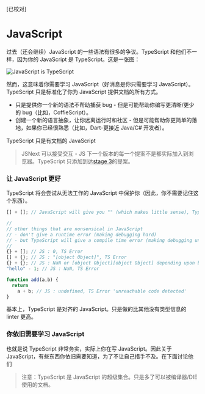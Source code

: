 [已校对]
# JavaScript

过去（还会继续）JavaScript 的一些语法有很多的争议。TypeScript 和他们不一样，因为你的 JavaScript 是 TypeScript。这是一张图：

![JavaScript is TypeScript](https://raw.githubusercontent.com/basarat/typescript-book/master/images/venn.png)


然而，这意味着你需要学习 JavaScript（好消息是你只需要学习 JavaScript）。TypeScript 只是标准化了你为 JavaScript 提供文档的所有方式。

- 只是提供你一个新的语法不帮助捕获 bug - 但是可能帮助你编写更清晰/更少的 bug（比如，CoffieScript）。
- 创建一个新的语言抽象，让你远离运行时和社区 - 但是可能帮助你更简单的落地，如果你已经很熟悉（比如，Dart-更接近 Java/C# 开发者）。

TypeScript 只是有文档的 JavaScript

> JSNext 可以接受交互 - JS 下一个版本的每一个提案不是都实际加入到浏览器。TypeScript 只添加到达[stage 3](https://tc39.es/process-document/)的提案。


### 让 JavaScript 更好

TypeScript 将会尝试从无法工作的 JavaScript 中保护你（因此，你不需要记住这个东西）。
```ts
[] + []; // JavaScript will give you "" (which makes little sense), TypeScript will error

//
// other things that are nonsensical in JavaScript
// - don't give a runtime error (making debugging hard)
// - but TypeScript will give a compile time error (making debugging unnecessary)
//
{} + []; // JS : 0, TS Error
[] + {}; // JS : "[object Object]", TS Error
{} + {}; // JS : NaN or [object Object][object Object] depending upon browser, TS Error
"hello" - 1; // JS : NaN, TS Error

function add(a,b) {
  return
    a + b; // JS : undefined, TS Error 'unreachable code detected'
}
```

基本上，TypeScript 是对齐的 JavaScript。只是做的比其他没有类型信息的 linter 更高。


### 你依旧需要学习 JavaScript 

也就是说 TypeScript 非常务实，实际上你在写 JavaScript。因此关于 JavaScript，有些东西你依旧需要知道，为了不让自己措手不及。在下面讨论他们

> 注意：TypeScript 是 JavaScript 的超级集合。只是多了可以被编译器/DIE 使用的文档。